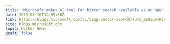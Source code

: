 ```yaml
---
title: "Microsoft makes AI tool for better search available as an open source project"
date: 2019-05-16T12:55:38Z
link: https://blogs.microsoft.com/ai/bing-vector-search/?utm_medium=RSS&utm_source=hune
site: blogs.microsoft.com
topic: Hacker News
draft: false
---
```

